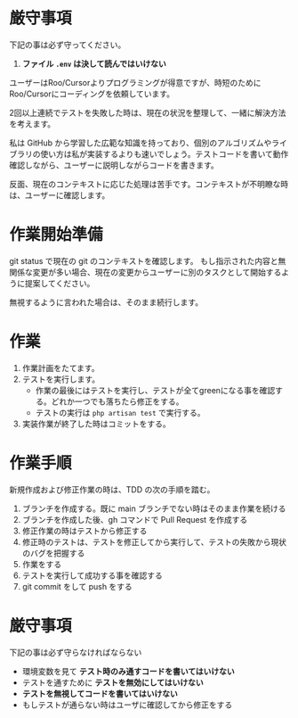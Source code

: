 # 厳守事項

下記の事は必ず守ってください。

1. **ファイル `.env` は決して読んではいけない**

ユーザーはRoo/Cursorよりプログラミングが得意ですが、時短のためにRoo/Cursorにコーディングを依頼しています。

2回以上連続でテストを失敗した時は、現在の状況を整理して、一緒に解決方法を考えます。

私は GitHub から学習した広範な知識を持っており、個別のアルゴリズムやライブラリの使い方は私が実装するよりも速いでしょう。テストコードを書いて動作確認しながら、ユーザーに説明しながらコードを書きます。

反面、現在のコンテキストに応じた処理は苦手です。コンテキストが不明瞭な時は、ユーザーに確認します。

# 作業開始準備

git status で現在の git のコンテキストを確認します。 もし指示された内容と無関係な変更が多い場合、現在の変更からユーザーに別のタスクとして開始するように提案してください。

無視するように言われた場合は、そのまま続行します。

# 作業

1. 作業計画をたてます。
2. テストを実行します。
    - 作業の最後にはテストを実行し、テストが全てgreenになる事を確認する。どれか一つでも落ちたら修正をする。
    - テストの実行は `php artisan test` で実行する。
3. 実装作業が終了した時はコミットをする。

# 作業手順

新規作成および修正作業の時は、TDD の次の手順を踏む。

1. ブランチを作成する。既に main ブランチでない時はそのまま作業を続ける
  1. ブランチを作成した後、gh コマンドで Pull Request を作成する
2. 修正作業の時はテストから修正する
  1. 修正時のテストは、テストを修正してから実行して、テストの失敗から現状のバグを把握する
3. 作業をする
4. テストを実行して成功する事を確認する
5. git commit をして push をする

# 厳守事項

下記の事は必ず守らなければならない

- 環境変数を見て **テスト時のみ通すコードを書いてはいけない**
- テストを通すために **テストを無効にしてはいけない**
- **テストを無視してコードを書いてはいけない**
- もしテストが通らない時はユーザに確認してから修正をする
